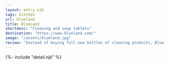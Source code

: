 ```yaml
---
layout: entry.njk
tags: kitchen
url: blueland
title: BlueLand
shortdesc: "Cleaning and soap tablets"
destination: "https://www.blueland.com/"
image: "/assets/blueland.jpg"
review: "Instead of buying full new bottles of cleaning products, Blue Land offers tablet packets that are mixed with water to make up your own bottles of cleaners and handwashes. They'll encourage you to buy their own bottles, but Less Mess recommends you just pickup the refill tablets and reuse bottles you already have on hand (like your last empty plastic bottles!). They also sell a range of laundry and dishwasher tablets and a dish-washing powder. Subscription option available."
---
```


{%- include "detail.njk" %}

